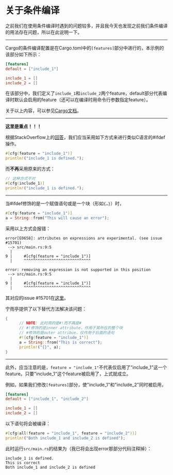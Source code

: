 # 关于条件编译

之前我们在使用条件编译时遇到的问题较多，并且我今天也发现之前我们条件编译的用法存在问题，所以在此说明一下。

----

Cargo的条件编译配置是在Cargo.toml中的`[features]`部分中进行的，本示例的该部分如下所示：

```toml
[features]
default = ["include_1"]

include_1 = []
include_2 = []
```

在该部分中，我们定义了`include_1`和`include_2`两个feature，default部分代表编译时默认会启用的feature（还可以在编译时用命令行参数指定feature）。

关于以上内容，可以参见[Cargo文档](<https://doc.rust-lang.org/cargo/reference/manifest.html#the-features-section>)。

----

**这里是重点！！！**

根据StackOverflow上的[回答](<https://stackoverflow.com/questions/48970713/rust-is-not-honoring-a-custom-cfg-feature-flag-for-conditional-compilation>)，我们应当采用如下方式来进行类似C语言的#ifdef操作。

``` rust
#[cfg(feature = "include_1")]
println!("include_1 is defined.");
```

而**不再**采用原来的方式：

``` rust
// 这种方式不对
#[cfg(include_1)]
println!("include_1 is defined.");
```

----

当#ifdef修饰的是一个赋值语句或是一个块（形如`{…}`）时，

``` rust
#[cfg(feature = "include_1")]
a = String::from("This will cause an error");
```

采用以上方式会报错：

``` 
error[E0658]: attributes on expressions are experimental. (see issue #15701)
 --> src/main.rs:9:5
  |
9 |     #[cfg(feature = "include_1")]
  |     ^^^^^^^^^^^^^^^^^^^^^^^^^^^^^

error: removing an expression is not supported in this position
 --> src/main.rs:9:5
  |
9 |     #[cfg(feature = "include_1")]
  |     ^^^^^^^^^^^^^^^^^^^^^^^^^^^^^
```

其对应的issue #15701在[这里](https://github.com/rust-lang/rust/issues/15701)。

宁雨亭提供了以下替代方法解决该问题：

```rust
{
      // NOTE: 此时用的是#!而不再是#
      // #!修饰的是inner attribute，作用于其所在的整个块
      // #修饰的是outer attribue，仅作用于后面的语句
      #![cfg(feature = "include_1")]
      a = String::from("This is correct");
      println!("{}", a);
}
```

----

此外，应当注意的是，`feature = "include_1"`不代表仅启用了"include_1"这一个feature。只要"include_1"这个feature被启用了，上式就成立。

例如，如果我们修改`[features]`部分，使"include_1"和"include_2"同时被启用，

``` toml
[features]
default = ["include_1", "include_2"]

include_1 = []
include_2 = []
```

以下语句将会被编译：

``` rust
#[cfg(all(feature = "include_1", feature = "include_2"))]
println!("Both include_1 and include_2 is defined");
```

此时运行`src/main.rs`的结果为（我已将会出现error那部分代码注释掉）：

```
include_1 is defined.
This is correct
Both include_1 and include_2 is defined
```

